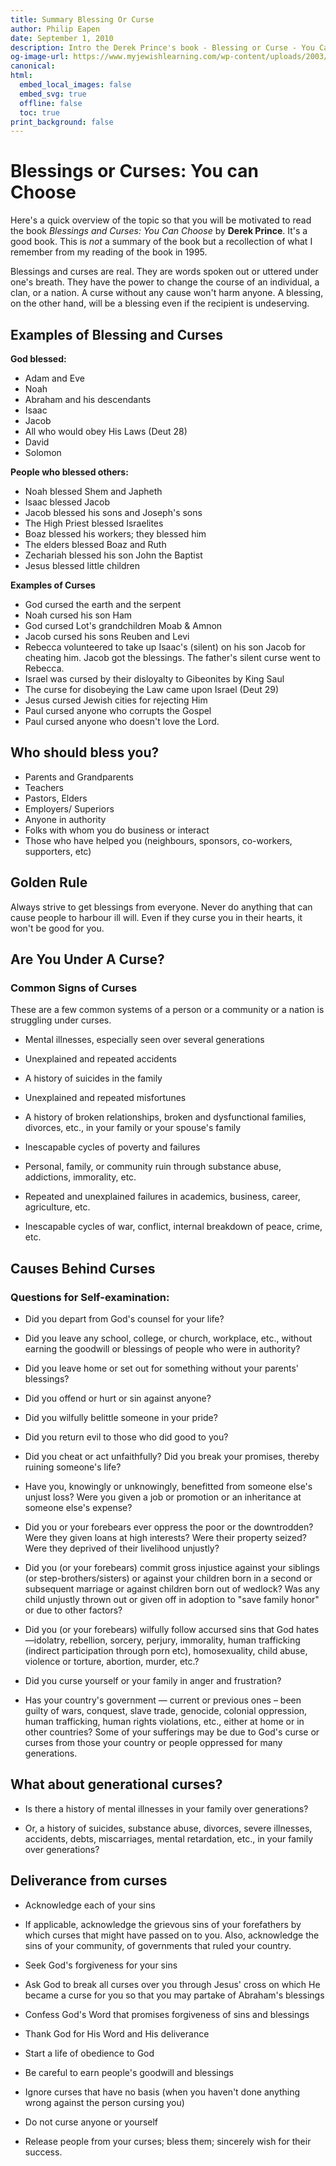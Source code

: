 ```yaml
---
title: Summary Blessing Or Curse
author: Philip Eapen
date: September 1, 2010
description: Intro the Derek Prince's book - Blessing or Curse - You Can Choose
og-image-url: https://www.myjewishlearning.com/wp-content/uploads/2003/02/blessing-and-curse.jpg
canonical:
html:
  embed_local_images: false
  embed_svg: true
  offline: false
  toc: true
print_background: false
---
```


# Blessings or Curses: You can Choose

Here's a quick overview of the topic so that you will be motivated to read the book *Blessings and Curses: You Can Choose* by **Derek Prince**. It's  a good book. This is *not* a summary of the book but a recollection of what I remember from my reading of the book in 1995. 

Blessings and curses are real. They are words spoken out or uttered under one's breath. They have the power to change the course of an individual, a clan, or a nation. A curse without any cause won't harm anyone. A blessing, on the other hand, will be a blessing even if the recipient is undeserving. 

## Examples of Blessing and Curses

**God blessed:**

- Adam and Eve 
- Noah
- Abraham and his descendants 
- Isaac
- Jacob
- All who would obey His Laws (Deut 28)
- David
- Solomon

**People who blessed others:**

- Noah blessed Shem and Japheth
- Isaac blessed Jacob
- Jacob blessed his sons and Joseph's sons
- The High Priest blessed Israelites 
- Boaz blessed his workers; they blessed him
- The elders blessed Boaz and Ruth
- Zechariah blessed his son John the Baptist
- Jesus blessed little children 

**Examples of Curses**

- God cursed the earth and the serpent
- Noah cursed his son Ham
- God cursed Lot's grandchildren Moab & Amnon
- Jacob cursed his sons Reuben and Levi
- Rebecca volunteered to take up Isaac's (silent) on his son Jacob for cheating him. Jacob got the blessings. The father's silent curse went to Rebecca. 
- Israel was cursed by their disloyalty to Gibeonites by King Saul
- The curse for disobeying the Law came upon Israel (Deut 29)
- Jesus cursed Jewish cities for rejecting Him
- Paul cursed anyone who corrupts the Gospel
- Paul cursed anyone who doesn't love the Lord. 

## Who should bless you?

- Parents and Grandparents 
- Teachers
- Pastors, Elders
- Employers/ Superiors
- Anyone in authority
- Folks with whom you do business or interact
- Those who have helped you (neighbours, sponsors, co-workers, supporters, etc) 

## Golden Rule

Always strive to get blessings from everyone. Never do anything that can cause people to harbour ill will. Even if they curse you in their hearts, it won't be good for you. 

## Are You Under A Curse?

### Common Signs of Curses

These are a few common systems of a person or a community or a nation is struggling under curses. 

- Mental illnesses, especially seen over several generations

- Unexplained and repeated accidents

- A history of suicides in the family

- Unexplained and repeated misfortunes

- A history of broken relationships, broken and dysfunctional families, divorces, etc., in your family or your spouse's family

- Inescapable cycles of poverty and failures

- Personal, family, or community ruin through substance abuse, addictions, immorality, etc.

- Repeated and unexplained failures in academics, business, career, agriculture, etc.

- Inescapable cycles of war, conflict, internal breakdown of peace, crime, etc. 


## Causes Behind Curses

### Questions for Self-examination:  

- Did you depart from God's counsel for your life? 

- Did you leave any school, college, or church, workplace, etc., without earning the goodwill or blessings of people who were in authority?

- Did you leave home or set out for something without your parents' blessings?

- Did you offend or hurt or sin against anyone? 

- Did you wilfully belittle someone in your pride?

- Did you return evil to those who did good to you?

- Did you cheat or act unfaithfully? Did you break your promises, thereby ruining someone's life?

- Have you, knowingly or unknowingly, benefitted from someone else's unjust loss? Were you given a job or promotion or an inheritance at someone else's expense? 

- Did you or your forebears ever oppress the poor or the downtrodden? Were they given loans at high interests? Were their property seized? Were they deprived of their livelihood unjustly?

- Did you (or your forebears) commit gross injustice against your siblings (or step-brothers/sisters) or against your children born in a second or subsequent marriage or against children born out of wedlock? Was any child unjustly thrown out or given off in adoption to "save family honor" or due to other factors?

- Did you (or your forebears) wilfully follow accursed sins that God hates—idolatry, rebellion, sorcery, perjury, immorality, human trafficking (indirect participation through porn etc), homosexuality, child abuse, violence or torture, abortion, murder, etc.?

- Did you curse yourself or your family in anger and frustration?

- Has your country's government — current or previous ones – been guilty of wars, conquest, slave trade, genocide, colonial oppression, human trafficking, human rights violations, etc., either at home or in other countries? Some of your sufferings may be due to God's curse or curses from those your country or people oppressed for many generations. 


## What about generational curses? 

- Is there a history of mental illnesses in your family over generations? 

- Or, a history of suicides, substance abuse, divorces, severe illnesses, accidents, debts, miscarriages, mental retardation, etc., in your family over generations? 

## Deliverance from curses

- Acknowledge each of your sins

- If applicable, acknowledge the grievous sins of your forefathers by which curses that might have passed on to you. Also, acknowledge the sins of your community, of governments that ruled your country. 

- Seek God's forgiveness for your sins

- Ask God to break all curses over you through Jesus' cross on which He became a curse for you so that you may partake of Abraham's blessings

- Confess God's Word that promises forgiveness of sins and blessings

- Thank God for His Word and His deliverance

- Start a life of obedience to God

- Be careful to earn people's goodwill and blessings

- Ignore curses that have no basis (when you haven't done anything wrong against the person cursing you)

- Do not curse anyone or yourself

- Release people from your curses; bless them; sincerely wish for their success. 

